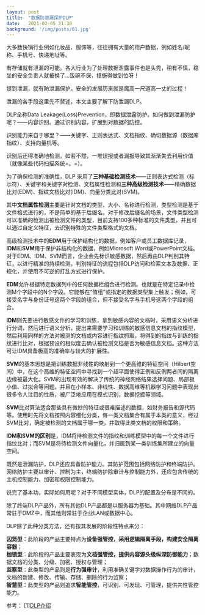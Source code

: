 ```yaml
---
layout: post
title:  "数据防泄漏保护DLP"
date:   2021-02-05 21:38
background: '/img/posts/01.jpg'
---
```


大多数快销行业例如化妆品、服饰等，往往拥有大量的用户数据，例如姓名/昵称、手机号、快递地址等。

有存储就有泄漏的可能。各大行业为了处理数据泄露事件也是头秃，稍有不慎，稳坐的安全负责人就被换了...饭碗不保，措施得做到位呀！

提到泄漏，就有防泄漏保护。安全的发展历来就是魔高一尺道高一丈的过程！

泄漏的各手段这里先不赘述，本文主要了解下防泄漏DLP。

DLP全称Data Leakage(Loss)Prevention，即数据泄露防护。如何做到泄漏防护呢？——内容识别。通过识别内容，扩展到对数据的防控。

识别能力来自于哪里？——关键字、正则表达式、文档指纹、确切数据源（数据库指纹）、支持向量机等。

识别后还得准确地检测，如若不然，一堆误报或者漏报导致其渐渐失去利用价值（就像某些代码扫描系统=。=）。

为了确保检测的准确性，DLP 采用了**三种基础检测技术**——正则表达式检测（标示符）、关键字和关键字对检测、文档属性检测和**三种高级检测技术**——精确数据比对(EDM)、指纹文档比对(IDM)、向量分类比对(SVM)。

其中**文档属性检测**主要是针对文档的类型、大小、名称进行检测，类型检测是基于文件格式进行的，不是简单的基于后缀名。对于修改后缀名的场景，文件类型检测可以准确的检测出被检测文件的类型，目前支持100多种标准的文件类型，并且可以通过自定义特征，去识别特殊的文件类型格式的文档。

高级检测技术中的**EDM**用于保护结构化的数据，例如客户或员工数据库记录，**IDM**和**SVM**用于保护非结构化的数据，例如Microsoft Word或PowerPoint文档。对于EDM、IDM、SVM而言，企业会先标识敏感数据，然后再由DLP判别其特征，以进行精准的持续检测。判别特征的流程包括DLP访问和检索文本及数据、正规化，并使用不可逆的打乱方式进行保护。

**EDM**允许根据特定数据列中的任何数据栏组合进行检测。也就是在特定记录中检测M个字段中的N个字段。它能够在“值组”或指定的数据类型集上触发；例如，可接受名字与身份证号这两个字段的组合，但不接受名字与手机号这两个字段的组合。

**IDM**则先要进行敏感文件的学习和训练，拿到敏感内容的文档时，采用语义分析进行分词，然后进行语义分析，提出来需要学习和训练的敏感信息文档的指纹模型，然后利用同样的方法对被测的文档或内容进行指纹抓取，将得到的指纹与训练的指纹进行比对，根据预设的相似度去确认被检测文档是否为敏感信息文档。这种方法可让IDM具备极高的准确率与较大的扩展性。

**SVM**的基本思想是把训练数据非线性的映射到一个更高维的特征空间（Hilbert空间）中，在这个高维的特征空间中寻找到一个超平面使得正例和反例两者间的隔离边缘被最大化。SVM的出现有效的解决了传统的神经网络结果选择问题、局部极小值、过拟合等问题。并且在小样本、非线性、数据高维等机器学习问题中表现出很多令人注目的性质，被广泛地应用在模式识别，数据挖掘等领域。

**SVM**比对算法适合那些具有微妙的特征或很难描述的数据，如财务报告和源代码等。使用时先将文档按照内容细化分类，每一类文档集合有属于本类的意义，经过SVM比对，确定被检测的文档属于哪一类，并取得此类文档的权限和策略。 

**IDM和SVM的区别**是，IDM将待检测文件的指纹和训练模型中的每一个文件进行指纹比对；而SVM是将待检测文件向量化，并归属到某一类训练集所建立的向量空间。

既然是泄漏防护，DLP还应具备防护能力。其防护范围包括网络防护和终端防护。网络防护主要以审计、控制为主，终端防护除审计与控制能力外，还应包含传统的主机控制能力、加密和权限控制能力。

说完了基本功，实际如何用呢？对于不同模型实体，DLP的配置及分布是不同的。

除了终端DLP产品外，所有其他DLP产品都是以服务器为基础。其中网络DLP产品常驻于DMZ中，而其他则常驻于企业LAN或数据中心。
 
DLP除了此种分类方法，还有按其发展的阶段性特点来分：

**囚笼型**：此阶段的产品主要特点为**设备强管控，采用逻辑隔离手段，构建安全隔离容器**；    
**枷锁型**：此阶段的产品主要表现为**文档强管控，提供内容源头级纵深防御能力**；数据文档的分类、分级、加密、授权与管理；    
**监察型**：此类型的产品则是**行为强审计**，利用准确关键字对数据操作行为的审计，文档的新建、修改、传输、存储、删除的行为监察；    
**智慧型**：此类型的产品则追求**智能管控**，可识别、可发现、可管理，提供共性管控能力。   


参考：
[1][DLP介绍](http://blog.nsfocus.net/data-leak-prevention-technology/)
